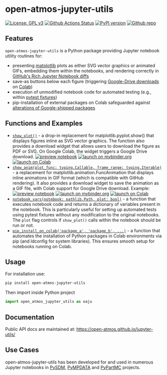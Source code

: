 # open-atmos-jupyter-utils

[![License: GPL v3](https://img.shields.io/badge/License-GPL%20v3-blue.svg)](https://www.gnu.org/licenses/gpl-3.0.html)
[![Github Actions Status](https://github.com/open-atmos/jupyter-utils/workflows/Pylint/badge.svg?branch=main)](https://github.com/open-atmos/jupyter-utils/actions)
[![PyPI version](https://badge.fury.io/py/open-atmos-jupyter-utils.svg)](https://pypi.org/project/open-atmos-jupyter-utils)
[![Github repo](https://img.shields.io/badge/jupyter--utils-code_repository-gold?logo=github)](https://github.com/open-atmos/jupyter-utils)

## Features

`open-atmos-jupyter-utils` is a Python package providing Jupyter notebook utility routines 
for:
- presenting [matplotlib](https://matplotlib.org) plots as either SVG vector graphics or animated GIFs, embedding them within the notebooks, and rendering correctly in [GitHub's Rich Jupyter Notebook diffs](https://github.blog/changelog/2023-03-01-feature-preview-rich-jupyter-notebook-diffs/)
- save-as buttons below each figure (triggering [Google-Drive downloads](https://colab.research.google.com/notebooks/io.ipynb#scrollTo=hauvGV4hV-Mh) on [Colab](https://colab.google/))
- execution of unmodified notebook code for automated testing (e.g., within [pytest fixtures](https://docs.pytest.org/en/stable/explanation/fixtures.html))
- pip-installation of external packages on Colab safeguarded against [alterations of Google-shipped packages](https://github.com/googlecolab/colabtools/issues/2837)

## Functions and Examples
- [``show_plot()``](https://open-atmos.github.io/jupyter-utils/open_atmos_jupyter_utils/show_plot.html) - a drop-in replacement for matplotlib.pyplot.show() that displays figures inline as SVG vector graphics. The function also provides a download widget that allows users to download the figure as PDF or SVG. On Google Colab, the widget triggers a Google Drive download.
  [![preview notebook](https://img.shields.io/static/v1?label=render%20on&logo=github&color=87ce3e&message=GitHub)](https://github.com/open-atmos/jupyter-utils/blob/main/examples/show_plot.ipynb)
  [![launch on mybinder.org](https://mybinder.org/badge_logo.svg)](https://mybinder.org/v2/gh/open-atmos/jupyter-utils.git/main?urlpath=lab/tree/examples/show_plot.ipynb)
  [![launch on Colab](https://colab.research.google.com/assets/colab-badge.svg)](https://colab.research.google.com/github/open-atmos/jupyter-utils/blob/main/examples/show_plot.ipynb)
- [``show_anim(plot_func: typing.Callable, frame_range: typing.Iterable)``](https://open-atmos.github.io/jupyter-utils/open_atmos_jupyter_utils/show_anim.html) - a replacement for matplotlib.animation.FuncAnimation that displays inline animations in GIF format (which is compatible with GitHub rendering). It also provides a download widget to save the animation as a GIF file, with Colab support for Google Drive download. Example:  
  [![preview notebook](https://img.shields.io/static/v1?label=render%20on&logo=github&color=87ce3e&message=GitHub)](https://github.com/open-atmos/jupyter-utils/blob/main/examples/show_anim.ipynb)
  [![launch on mybinder.org](https://mybinder.org/badge_logo.svg)](https://mybinder.org/v2/gh/open-atmos/jupyter-utils.git/main?urlpath=lab/tree/examples/show_anim.ipynb)
  [![launch on Colab](https://colab.research.google.com/assets/colab-badge.svg)](https://colab.research.google.com/github/open-atmos/jupyter-utils/blob/main/examples/show_anim.ipynb)
- [``notebook_vars(notebook: pathlib.Path, plot: bool)``](https://open-atmos.github.io/jupyter-utils/open_atmos_jupyter_utils/notebook_vars) - a function that executes notebook code and returns a dictionary of variables present in the notebook. This is particularly useful for setting up automated tests using pytest fixtures without any modification to the original notebooks. The `plot` flag controls if `show_plot()` calls within the notebook should be run or not.
- [``pip_install_on_colab('package_a', 'package_b', ...)``](https://open-atmos.github.io/jupyter-utils/open_atmos_jupyter_utils/pip_install_on_colab.html) - a function that automates the installation of Python packages in Colab environments via pip (and ldconfig for system libraries). This ensures smooth setup for notebooks running on Colab.

## Usage
For installation use:
```bash
pip install open-atmos-jupyter-utils
```
Then import inside Python project
```Python
import open_atmos_jupyter_utils as oaju
```

## Documentation
Public API docs are maintained at: https://open-atmos.github.io/jupyter-utils/


## Use Cases
open-atmos-jupyter-utils has been developed for and used in numerous Jupyter
notebooks in [PySDM](https://github.com/open-atmos/PySDM), [PyMPDATA](https://github.com/open-atmos/PyMPDATA) and [PyPartMC](https://github.com/open-atmos/PyPartMC) projects.
